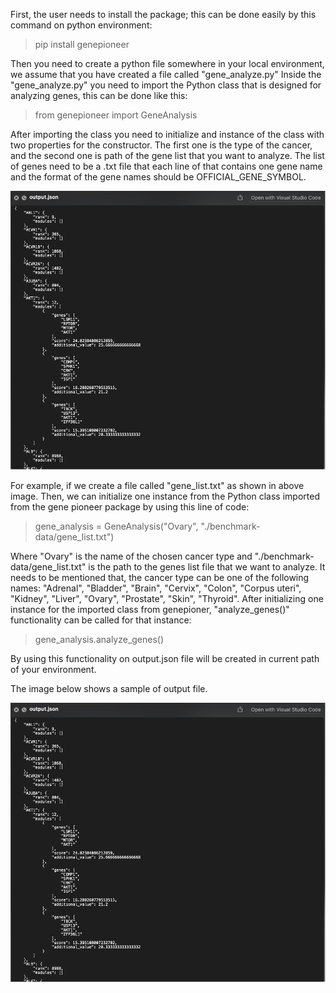 First, the user needs to install the package; this can be done easily by this command on python environment: 

> pip install genepioneer

Then you need to create a python file somewhere in your local environment, we assume that you have created a file called "gene_analyze.py"
Inside the "gene_analyze.py" you need to import the Python class that is designed for analyzing genes, this can be done like this:

> from genepioneer import GeneAnalysis

After importing the class you need to initialize and instance of the class with two properties for the constructor. The first one is the type of the cancer, and the second one is path of the gene list that you want to analyze. The list of genes need to be a .txt file that each line of that contains one gene name and the format of the gene names should be OFFICIAL_GENE_SYMBOL.

![alt text](image.png)

For example, if we create a file called "gene_list.txt" as shown in above image. Then, we can initialize one instance from the Python class imported from the gene pioneer package by using this line of code: 

> gene_analysis = GeneAnalysis("Ovary", "./benchmark-data/gene_list.txt")

Where "Ovary" is the name of the chosen cancer type and "./benchmark-data/gene_list.txt" is the path to the genes list file that we want to analyze.
It needs to be mentioned that, the cancer type can be one of the following names: "Adrenal", "Bladder", "Brain", "Cervix", "Colon", "Corpus uteri", "Kidney", "Liver", "Ovary", "Prostate", "Skin", "Thyroid".
After initializing one instance for the imported class from genepioner, "analyze_genes()" functionality can be called for that instance:

> gene_analysis.analyze_genes()

By using this functionality on output.json file will be created in current path of your environment. 

The image below shows a sample of output file.

![alt text](image-1.png)
